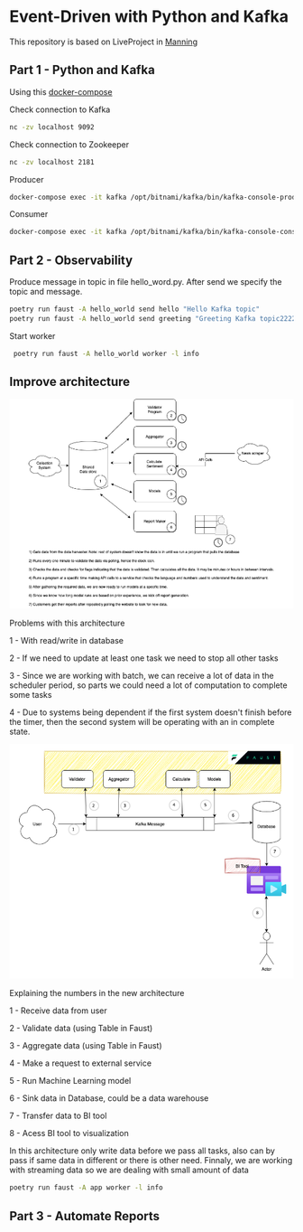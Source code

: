 # Event-Driven with Python and Kafka

This repository is based on LiveProject in [Manning](https://www.manning.com/liveprojectseries/data-pipeline-ser)

## Part 1 - Python and Kafka

Using this [docker-compose](https://github.com/bitnami/containers/blob/e1f4cfea7b1d7666c620242ed61cc20cb32f3b69/bitnami/kafka/docker-compose.yml)

Check connection to Kafka

```bash
nc -zv localhost 9092
```
Check connection to Zookeeper

```bash
nc -zv localhost 2181
```

Producer

```bash
docker-compose exec -it kafka /opt/bitnami/kafka/bin/kafka-console-producer.sh --bootstrap-server localhost:9092 --producer.config /opt/bitnami/kafka/config/producer.properties --topic test
```

Consumer

```bash
docker-compose exec -it kafka /opt/bitnami/kafka/bin/kafka-console-consumer.sh --bootstrap-server localhost:9092 --topic test
```

## Part 2 - Observability

Produce message in topic in file hello_word.py. After send we specify the topic and message.

```bash
poetry run faust -A hello_world send hello "Hello Kafka topic"   
poetry run faust -A hello_world send greeting "Greeting Kafka topic2222222" 
```

Start worker

```bash
 poetry run faust -A hello_world worker -l info
```

## Improve architecture

![Old architecture](img/old_architecture.png "Old architecture")

Problems with this architecture

1 - With read/write in database 

2 - If we need to update at least one task we need to stop all other tasks

3 - Since we are working with batch, we can receive a lot of data in the scheduler period, so parts we could need a
lot of computation to complete some tasks

4 - Due to systems being dependent if the first system doesn't finish before the timer, then the second system will be operating with an in complete state.


![New architecture](img/new_architecture.png "New architecture")

Explaining the numbers in the new architecture

1 - Receive data from user 

2 - Validate data (using Table in Faust)

3 - Aggregate data (using Table in Faust)

4 - Make a request to external service

5 - Run Machine Learning model

6 - Sink data in Database, could be a data warehouse

7 - Transfer data to BI tool

8 - Acess BI tool to visualization 

In this architecture only write data before we pass all tasks, also can by pass if same data in different
or there is other need. Finnaly, we are working with streaming data so we are dealing with small amount of data

```bash
poetry run faust -A app worker -l info
```


## Part 3 - Automate Reports